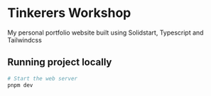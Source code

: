 # Tinkerers Workshop

My personal portfolio website built using Solidstart, Typescript and Tailwindcss

## Running project locally

```bash
# Start the web server
pnpm dev
```
